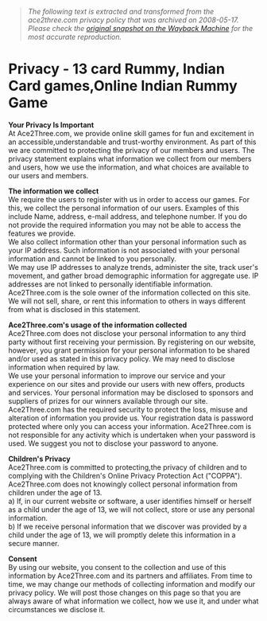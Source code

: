 > *The following text is extracted and transformed from the ace2three.com privacy policy that was archived on 2008-05-17. Please check the [original snapshot on the Wayback Machine](https://web.archive.org/web/20080517233825id_/http%3A//www.ace2three.com/privacy.html) for the most accurate reproduction.*

# Privacy - 13 card Rummy, Indian Card games,Online Indian Rummy Game

**Your Privacy Is Important**  
At Ace2Three.com, we provide online skill games for fun and excitement in an accessible,understandable and trust-worthy environment. As part of this we are committed to protecting the privacy of our members and users. The privacy statement explains what information we collect from our members and users, how we use the information, and what choices are available to our users and members.

**The information we collect**  
We require the users to register with us in order to access our games. For this, we collect the personal information of our users. Examples of this include Name, address, e-mail address, and telephone number. If you do not provide the required information you may not be able to access the features we provide.   
We also collect information other than your personal information such as your IP address. Such information is not associated with your personal information and cannot be linked to you personally.   
We may use IP addresses to analyze trends, administer the site, track user's movement, and gather broad demographic information for aggregate use. IP addresses are not linked to personally identifiable information. Ace2Three.com is the sole owner of the information collected on this site. We will not sell, share, or rent this information to others in ways different from what is disclosed in this statement. 

**Ace2Three.com's usage of the information collected**  
Ace2Three.com does not disclose your personal information to any third party without first receiving your permission. By registering on our website, however, you grant permission for your personal information to be shared and/or used as stated in this privacy policy. We may need to disclose information when required by law.  
We use your personal information to improve our service and your experience on our sites and provide our users with new offers, products and services. Your personal information may be disclosed to sponsors and suppliers of prizes for our winners available through our site. Ace2Three.com has the required security to protect the loss, misuse and alteration of information you provide us. Your registration data is password protected where only you can access your information. Ace2Three.com is not responsible for any activity which is undertaken when your password is used. We suggest you not to disclose your password to anyone.

**Children's Privacy**  
Ace2Three.com is committed to protecting,the privacy of children and to complying with the Children's Online Privacy Protection Act ("COPPA"). Ace2Three.com does not knowingly collect personal information from children under the age of 13.   
a) If, in our current website or software, a user identifies himself or herself as a child under the age of 13, we will not collect, store or use any personal information.  
b) If we receive personal information that we discover was provided by a child under the age of 13, we will promptly delete this information in a secure manner.

**Consent**  
By using our website, you consent to the collection and use of this information by Ace2Three.com and its partners and affiliates. From time to time, we may change our methods of collecting information and modify our privacy policy. We will post those changes on this page so that you are always aware of what information we collect, how we use it, and under what circumstances we disclose it. 
